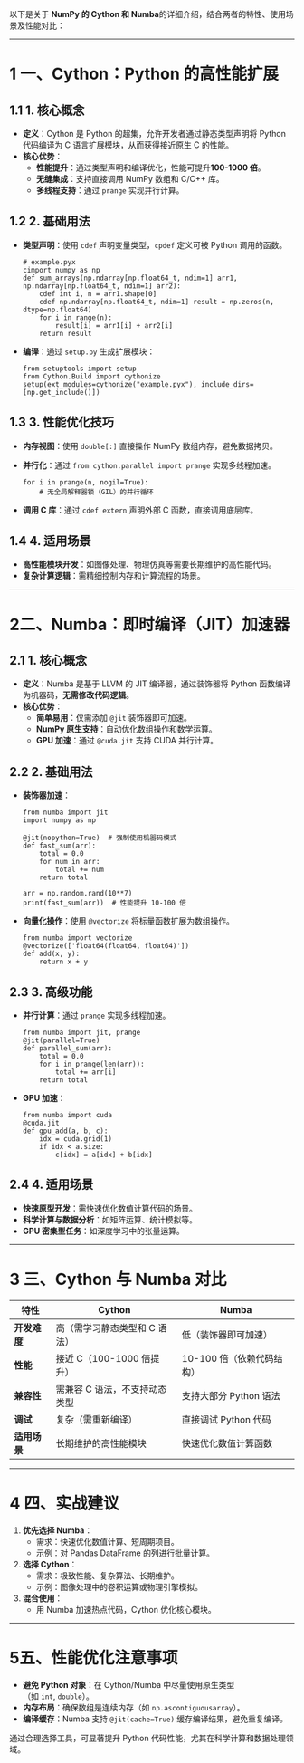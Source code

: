 以下是关于 ​**NumPy 的 Cython 和 Numba**​ 的详细介绍，结合两者的特性、使用场景及性能对比：

---

# 1 ​**一、Cython：Python 的高性能扩展**​

## 1.1 ​**1. 核心概念**​

- ​**定义**​：Cython 是 Python 的超集，允许开发者通过静态类型声明将 Python 代码编译为 C 语言扩展模块，从而获得接近原生 C 的性能。
- ​**核心优势**​：
    - ​**性能提升**​：通过类型声明和编译优化，性能可提升 ​**100-1000 倍**。
    - ​**无缝集成**​：支持直接调用 NumPy 数组和 C/C++ 库。
    - ​**多线程支持**​：通过 `prange` 实现并行计算。

## 1.2 ​**2. 基础用法**​

- ​**类型声明**​：使用 `cdef` 声明变量类型，`cpdef` 定义可被 Python 调用的函数。
    
    ```
    # example.pyx
    cimport numpy as np
    def sum_arrays(np.ndarray[np.float64_t, ndim=1] arr1, np.ndarray[np.float64_t, ndim=1] arr2):
        cdef int i, n = arr1.shape[0]
        cdef np.ndarray[np.float64_t, ndim=1] result = np.zeros(n, dtype=np.float64)
        for i in range(n):
            result[i] = arr1[i] + arr2[i]
        return result
    ```
    
- ​**编译**​：通过 `setup.py` 生成扩展模块：
    
    ```
    from setuptools import setup
    from Cython.Build import cythonize
    setup(ext_modules=cythonize("example.pyx"), include_dirs=[np.get_include()])
    ```
    

## 1.3 ​**3. 性能优化技巧**​

- ​**内存视图**​：使用 `double[:]` 直接操作 NumPy 数组内存，避免数据拷贝。
- ​**并行化**​：通过 `from cython.parallel import prange` 实现多线程加速。
    
    ```
    for i in prange(n, nogil=True):
        # 无全局解释器锁（GIL）的并行循环
    ```
    
- ​**调用 C 库**​：通过 `cdef extern` 声明外部 C 函数，直接调用底层库。

## 1.4 ​**4. 适用场景**​

- ​**高性能模块开发**​：如图像处理、物理仿真等需要长期维护的高性能代码。
- ​**复杂计算逻辑**​：需精细控制内存和计算流程的场景。

---

# 2 ​**二、Numba：即时编译（JIT）加速器**​

## 2.1 ​**1. 核心概念**​

- ​**定义**​：Numba 是基于 LLVM 的 JIT 编译器，通过装饰器将 Python 函数编译为机器码，​**无需修改代码逻辑**。
- ​**核心优势**​：
    - ​**简单易用**​：仅需添加 `@jit` 装饰器即可加速。
    - ​**NumPy 原生支持**​：自动优化数组操作和数学运算。
    - ​**GPU 加速**​：通过 `@cuda.jit` 支持 CUDA 并行计算。

## 2.2 ​**2. 基础用法**​

- ​**装饰器加速**​：
    
    ```
    from numba import jit
    import numpy as np
    
    @jit(nopython=True)  # 强制使用机器码模式
    def fast_sum(arr):
        total = 0.0
        for num in arr:
            total += num
        return total
    
    arr = np.random.rand(10**7)
    print(fast_sum(arr))  # 性能提升 10-100 倍
    ```
    
- ​**向量化操作**​：使用 `@vectorize` 将标量函数扩展为数组操作。
    
    ```
    from numba import vectorize
    @vectorize(['float64(float64, float64)'])
    def add(x, y):
        return x + y
    ```
    

## 2.3 ​**3. 高级功能**​

- ​**并行计算**​：通过 `prange` 实现多线程加速。
    
    ```
    from numba import jit, prange
    @jit(parallel=True)
    def parallel_sum(arr):
        total = 0.0
        for i in prange(len(arr)):
            total += arr[i]
        return total
    ```
    
- ​**GPU 加速**​：
    
    ```
    from numba import cuda
    @cuda.jit
    def gpu_add(a, b, c):
        idx = cuda.grid(1)
        if idx < a.size:
            c[idx] = a[idx] + b[idx]
    ```
    

## 2.4 ​**4. 适用场景**​

- ​**快速原型开发**​：需快速优化数值计算代码的场景。
- ​**科学计算与数据分析**​：如矩阵运算、统计模拟等。
- ​**GPU 密集型任务**​：如深度学习中的张量运算。

---

# 3 ​**三、Cython 与 Numba 对比**​

|​**特性**​|​**Cython**​|​**Numba**​|
|---|---|---|
|​**开发难度**​|高（需学习静态类型和 C 语法）|低（装饰器即可加速）|
|​**性能**​|接近 C（100-1000 倍提升）|10-100 倍（依赖代码结构）|
|​**兼容性**​|需兼容 C 语法，不支持动态类型|支持大部分 Python 语法|
|​**调试**​|复杂（需重新编译）|直接调试 Python 代码|
|​**适用场景**​|长期维护的高性能模块|快速优化数值计算函数|

---

# 4 ​**四、实战建议**​

1. ​**优先选择 Numba**​：
    - 需求：快速优化数值计算、短周期项目。
    - 示例：对 Pandas DataFrame 的列进行批量计算。
2. ​**选择 Cython**​：
    - 需求：极致性能、复杂算法、长期维护。
    - 示例：图像处理中的卷积运算或物理引擎模拟。
3. ​**混合使用**​：
    - 用 Numba 加速热点代码，Cython 优化核心模块。

---

# 5 ​**五、性能优化注意事项**​

- ​**避免 Python 对象**​：在 Cython/Numba 中尽量使用原生类型（如 `int`, `double`）。
- ​**内存布局**​：确保数组是连续内存（如 `np.ascontiguousarray`）。
- ​**编译缓存**​：Numba 支持 `@jit(cache=True)` 缓存编译结果，避免重复编译。

通过合理选择工具，可显著提升 Python 代码性能，尤其在科学计算和数据处理领域。